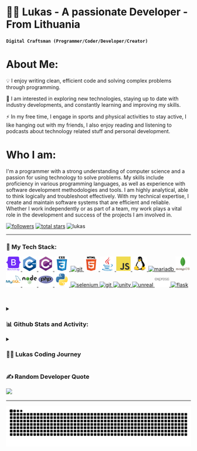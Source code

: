 # 👨‍💻 Lukas - A passionate Developer - From Lithuania

**`Digital Craftsman (Programmer/Coder/Developer/Creator)`**

# About Me:

💡 I enjoy writing clean, efficient code and solving complex problems through programming.

🌱 I am interested in exploring new technologies, staying up to date with industry developments, and constantly learning and improving my skills.

⚡ In my free time, I engage in sports and physical activities to stay active, I like hanging out with my friends, I also enjoy reading and listening to podcasts about technology related stuff and personal development.


# Who I am:

I'm a programmer with a strong understanding of computer science and a passion for using technology to solve problems. My skills include proficiency in various programming languages, as well as experience with software development methodologies and tools. I am highly analytical, able to think logically and troubleshoot effectively. With my technical expertise, I create and maintain software systems that are efficient and reliable. Whether I work independently or as part of a team, my work plays a vital role in the development and success of the projects I am involved in.

   <p align="left">
      <a href="https://github.com/LukisXD?tab=followers">
         <img alt="followers" title="Follow me on Github" src="https://custom-icon-badges.demolab.com/github/followers/LukisXD?color=236ad3&labelColor=1155ba&style=for-the-badge&logo=person-add&label=Follow&logoColor=white"/></a>
      <a href="https://github.com/LukisXD?tab=repositories&sort=stargazers">
         <img alt="total stars" title="Total stars on GitHub" src="https://custom-icon-badges.demolab.com/github/stars/LukisXD?color=55960c&style=for-the-badge&labelColor=488207&logo=star"/></a>
   <img src="https://komarev.com/ghpvc/?username=lukas&label=Profile%20views&color=0e75b6&style=flat" alt="lukas" />
   </p>
   
   
--- 
 
### 🧰 My Tech Stack:

<a href="https://getbootstrap.com" target="_blank" rel="noreferrer"> <img src="https://raw.githubusercontent.com/devicons/devicon/master/icons/bootstrap/bootstrap-plain-wordmark.svg" alt="bootstrap" width="40" height="40"/> </a> <a href="https://www.w3schools.com/cpp/" target="_blank" rel="noreferrer"> <img src="https://raw.githubusercontent.com/devicons/devicon/master/icons/cplusplus/cplusplus-original.svg" alt="cplusplus" width="40" height="40"/> </a> <a href="https://www.w3schools.com/cs/" target="_blank" rel="noreferrer"> <img src="https://raw.githubusercontent.com/devicons/devicon/master/icons/csharp/csharp-original.svg" alt="csharp" width="40" height="40"/> </a> <a href="https://www.w3schools.com/css/" target="_blank" rel="noreferrer"> <img src="https://raw.githubusercontent.com/devicons/devicon/master/icons/css3/css3-original-wordmark.svg" alt="css3" width="40" height="40"/> </a>  <a href="https://git-scm.com/" target="_blank" rel="noreferrer"> <img src="https://www.vectorlogo.zone/logos/git-scm/git-scm-icon.svg" alt="git" width="40" height="40"/> </a> <a href="https://www.w3.org/html/" target="_blank" rel="noreferrer"> <img src="https://raw.githubusercontent.com/devicons/devicon/master/icons/html5/html5-original-wordmark.svg" alt="html5" width="40" height="40"/> </a> <a href="https://www.java.com" target="_blank" rel="noreferrer"> <img src="https://raw.githubusercontent.com/devicons/devicon/master/icons/java/java-original.svg" alt="java" width="40" height="40"/> </a> <a href="https://developer.mozilla.org/en-US/docs/Web/JavaScript" target="_blank" rel="noreferrer"> <img src="https://raw.githubusercontent.com/devicons/devicon/master/icons/javascript/javascript-original.svg" alt="javascript" width="40" height="40"/> </a> <a href="https://www.linux.org/" target="_blank" rel="noreferrer"> <img src="https://raw.githubusercontent.com/devicons/devicon/master/icons/linux/linux-original.svg" alt="linux" width="40" height="40"/> </a> <a href="https://mariadb.org/" target="_blank" rel="noreferrer"> <img src="https://www.vectorlogo.zone/logos/mariadb/mariadb-icon.svg" alt="mariadb" width="40" height="40"/> </a> <a href="https://www.mongodb.com/" target="_blank" rel="noreferrer"> <img src="https://raw.githubusercontent.com/devicons/devicon/master/icons/mongodb/mongodb-original-wordmark.svg" alt="mongodb" width="40" height="40"/> </a> <a href="https://www.mysql.com/" target="_blank" rel="noreferrer"> <img src="https://raw.githubusercontent.com/devicons/devicon/master/icons/mysql/mysql-original-wordmark.svg" alt="mysql" width="40" height="40"/> </a> <a href="https://nodejs.org" target="_blank" rel="noreferrer"> <img src="https://raw.githubusercontent.com/devicons/devicon/master/icons/nodejs/nodejs-original-wordmark.svg" alt="nodejs" width="40" height="40"/> </a> <a href="https://www.php.net" target="_blank" rel="noreferrer"> <img src="https://raw.githubusercontent.com/devicons/devicon/master/icons/php/php-original.svg" alt="php" width="40" height="40"/> </a> <a href="https://www.python.org" target="_blank" rel="noreferrer"> <img src="https://raw.githubusercontent.com/devicons/devicon/master/icons/python/python-original.svg" alt="python" width="40" height="40"/> </a> <a href="https://www.selenium.dev" target="_blank" rel="noreferrer"> <img src="https://raw.githubusercontent.com/detain/svg-logos/780f25886640cef088af994181646db2f6b1a3f8/svg/selenium-logo.svg" alt="selenium" width="40" height="40"/> </a> <a href="https://git-scm.com/" target="_blank" rel="noreferrer"> <img src="https://www.vectorlogo.zone/logos/git-scm/git-scm-icon.svg" alt="git" width="40" height="40"/> </a> <a href="https://unity.com/" target="_blank" rel="noreferrer"> <img src="https://www.vectorlogo.zone/logos/unity3d/unity3d-icon.svg" alt="unity" width="40" height="40"/> </a> <a href="https://unrealengine.com/" target="_blank" rel="noreferrer"> <img src="https://raw.githubusercontent.com/kenangundogan/fontisto/036b7eca71aab1bef8e6a0518f7329f13ed62f6b/icons/svg/brand/unreal-engine.svg" alt="unreal" width="40" height="40"/> </a><a href="https://expressjs.com" target="_blank" rel="noreferrer"> <img src="https://raw.githubusercontent.com/devicons/devicon/master/icons/express/express-original-wordmark.svg" alt="express" width="40" height="40"/> </a>
<a href="https://flask.palletsprojects.com/" target="_blank" rel="noreferrer"> <img src="https://www.vectorlogo.zone/logos/pocoo_flask/pocoo_flask-icon.svg" alt="flask" width="40" height="40"/> </a> </p>

<br />
<br />

<details><summary><h3>📊 Github Stats and Activity: </h3></summary>

![Anurag's GitHub stats](https://github-readme-stats.vercel.app/api?username=LukisXD&show_icons=true&theme=dark)
[![GitHub Streak](https://streak-stats.demolab.com?user=LukisXD&theme=dark)](https://git.io/streak-stats)
<!-- https://github-readme-activity-graph.cyclic.app -->

<a href="https://github.com/anuraghazra/github-readme-stats"><img alt="LukisXD's Top Languages" src="https://denvercoder1-github-readme-stats.vercel.app/api/top-langs/?username=LukisXD&langs_count=8&layout=compact&theme=react&hide_border=true&bg_color=1F222E&title_color=F85D7F&icon_color=F8D866&hide=Jupyter%20Notebook,Roff" height="192px"/></a>

[![LukisXD's Activity Graph](https://github-readme-activity-graph.vercel.app/graph?username=LukisXD&theme=high-contrast)](https://github.com/ashutosh00710/github-readme-activity-graph)


  
<!-- https://github.com/jamesgeorge007/github-activity-readme -->

<!-- ![GitHub Streak](https://streak-stats.demolab.com?user=LukisXD&theme=gruvbox&border_radius=4.5) -->
</details>

<details>
 <summary><h3>👨‍💻 Lukas Coding Journey</h3></summary>
   My coding journey started in high school, where I first got interested in coding in computer science. I was immediately attracted to the logical and problem-solving nature of coding, so I knew I wanted to pursue a career in this field. After high school, I enrolled in a computer science degree programme in college During my studies, I had the opportunity to learn different programming languages and to gain practical experience through projects and internships. I was able to apply my knowledge in a real-life environment and this strengthened my desire to pursue a career in programming. I am currently still in college, but I am looking forward to the opportunities that await me after graduation. I am also looking at all the internships that match my career aspirations and skills. I continue to explore the field and learn new languages and structures. I am committed to further developing my skills and gaining experience in the field. I am excited to see where my coding journey will take me in the future and I am open to exploring new technologies and programming areas.
</details>

### ✍️ Random Developer Quote
![](https://quotes-github-readme.vercel.app/api?type=horizontal&theme=radical)

---

![github contribution grid snake animation](https://raw.githubusercontent.com/rfyiamcool/rfyiamcool/output/github-contribution-grid-snake.svg)

